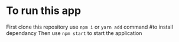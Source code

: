 # To run this app 
First clone this repository
use `npm i` or `yarn add` command  #to install dependancy
Then use `npm start` to start the application

